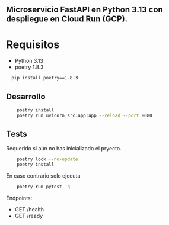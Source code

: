 ﻿## Microservicio FastAPI en Python 3.13 con despliegue en Cloud Run (GCP).

# Requisitos

* Python 3.13
* poetry 1.8.3
```bash
  pip install poetry==1.8.3
```

## Desarrollo

```bash
    poetry install
    poetry run uvicorn src.app:app --reload --port 8080
```

## Tests

Requerido si aún no has inicializado el pryecto.

```bash
    poetry lock --no-update
    poetry install
```
En caso contrario solo ejecuta

```bash
    poetry run pytest -q
```

Endpoints:
- GET /health
- GET /ready
